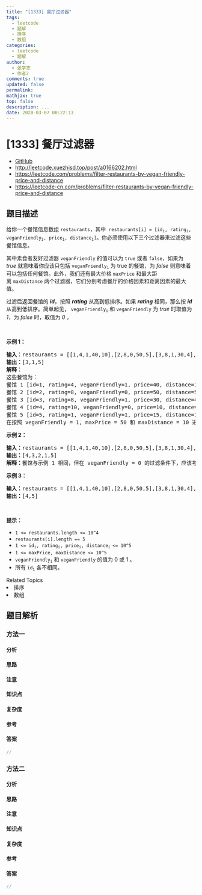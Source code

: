 ```yaml
---
title: "[1333] 餐厅过滤器"
tags:
  - leetcode
  - 题解
  - 排序
  - 数组
categories:
  - leetcode
  - 题解
author:
  - 张学志
  - 作者2
comments: true
updated: false
permalink:
mathjax: true
top: false
description: ...
date: 2020-03-07 00:22:13
---
```



# [1333] 餐厅过滤器
* [GitHub](https://github.com/algoboy101/LeetCodeCrowdsource/tree/master/_posts/QA/%5B1333%5D%20%E9%A4%90%E5%8E%85%E8%BF%87%E6%BB%A4%E5%99%A8.md)
* http://leetcode.xuezhisd.top/post/a0166202.html
* https://leetcode.com/problems/filter-restaurants-by-vegan-friendly-price-and-distance
* https://leetcode-cn.com/problems/filter-restaurants-by-vegan-friendly-price-and-distance


## 题目描述

<p>给你一个餐馆信息数组&nbsp;<code>restaurants</code>，其中&nbsp;&nbsp;<code>restaurants[i] = [id<sub>i</sub>, rating<sub>i</sub>, veganFriendly<sub>i</sub>, price<sub>i</sub>, distance<sub>i</sub>]</code>。你必须使用以下三个过滤器来过滤这些餐馆信息。</p>

<p>其中素食者友好过滤器&nbsp;<code>veganFriendly</code>&nbsp;的值可以为 <code>true</code> 或者 <code>false</code>，如果为 <em>true</em>&nbsp;就意味着你应该只包括&nbsp;<code>veganFriendly<sub>i</sub></code>&nbsp;为 true 的餐馆，为&nbsp;<em>false</em>&nbsp;则意味着可以包括任何餐馆。此外，我们还有最大价格&nbsp;<code>maxPrice</code>&nbsp;和最大距离&nbsp;<code>maxDistance</code>&nbsp;两个过滤器，它们分别考虑餐厅的价格因素和距离因素的最大值。</p>

<p>过滤后返回餐馆的 <strong><em>id</em></strong>，按照 <em><strong>rating</strong></em>&nbsp;从高到低排序。如果 <em><strong>rating</strong></em> 相同，那么按 <em><strong>id</strong></em> 从高到低排序。简单起见，&nbsp;<code>veganFriendly<sub>i</sub></code> 和 <code>veganFriendly</code>&nbsp;为&nbsp;<em>true</em>&nbsp;时取值为 <em>1</em>，为 <em>false</em> 时，取值为&nbsp;<em>0 。</em></p>

<p>&nbsp;</p>

<p><strong>示例 1：</strong></p>

<pre><strong>输入：</strong>restaurants = [[1,4,1,40,10],[2,8,0,50,5],[3,8,1,30,4],[4,10,0,10,3],[5,1,1,15,1]], veganFriendly = 1, maxPrice = 50, maxDistance = 10
<strong>输出：</strong>[3,1,5] 
<strong>解释： 
</strong>这些餐馆为：
餐馆 1 [id=1, rating=4, veganFriendly=1, price=40, distance=10]
餐馆 2 [id=2, rating=8, veganFriendly=0, price=50, distance=5]
餐馆 3 [id=3, rating=8, veganFriendly=1, price=30, distance=4]
餐馆 4 [id=4, rating=10, veganFriendly=0, price=10, distance=3]
餐馆 5 [id=5, rating=1, veganFriendly=1, price=15, distance=1] 
在按照 veganFriendly = 1, maxPrice = 50 和 maxDistance = 10 进行过滤后，我们得到了餐馆 3, 餐馆 1 和 餐馆 5（按评分从高到低排序）。 
</pre>

<p><strong>示例 2：</strong></p>

<pre><strong>输入：</strong>restaurants = [[1,4,1,40,10],[2,8,0,50,5],[3,8,1,30,4],[4,10,0,10,3],[5,1,1,15,1]], veganFriendly = 0, maxPrice = 50, maxDistance = 10
<strong>输出：</strong>[4,3,2,1,5]
<strong>解释：</strong>餐馆与示例 1 相同，但在 veganFriendly = 0 的过滤条件下，应该考虑所有餐馆。
</pre>

<p><strong>示例 3：</strong></p>

<pre><strong>输入：</strong>restaurants = [[1,4,1,40,10],[2,8,0,50,5],[3,8,1,30,4],[4,10,0,10,3],[5,1,1,15,1]], veganFriendly = 0, maxPrice = 30, maxDistance = 3
<strong>输出：</strong>[4,5]
</pre>

<p>&nbsp;</p>

<p><strong>提示：</strong></p>

<ul>
	<li><code>1 &lt;=&nbsp;restaurants.length &lt;= 10^4</code></li>
	<li><code>restaurants[i].length == 5</code></li>
	<li><code>1 &lt;=&nbsp;id<sub>i</sub>, rating<sub>i</sub>, price<sub>i</sub>, distance<sub>i </sub>&lt;= 10^5</code></li>
	<li><code>1 &lt;=&nbsp;maxPrice,&nbsp;maxDistance &lt;= 10^5</code></li>
	<li><code>veganFriendly<sub>i</sub></code> 和&nbsp;<code>veganFriendly</code>&nbsp;的值为 0 或 1 。</li>
	<li>所有 <code>id<sub>i</sub></code> 各不相同。</li>
</ul>
<div><div>Related Topics</div><div><li>排序</li><li>数组</li></div></div>


## 题目解析


### 方法一

#### 分析

#### 思路

#### 注意

#### 知识点

#### 复杂度

#### 参考

#### 答案

```cpp
//
```


### 方法二

#### 分析

#### 思路

#### 注意

#### 知识点

#### 复杂度

#### 参考

#### 答案

```cpp
//
```


